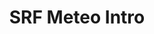 ---
layout: entry
title: SRF Meteo Intro
organization: SRF
usagedate: 2024-
language: de
fulltitle: SRF Meteo Intro (2024-)
watermark: SRF 1
---